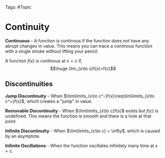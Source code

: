 Tags: #Topic

# Continuity

**Continuous** - A function is continous if the function does not have any abrupt changes in value. This means you can trace a continous function with a single stroke without lifting your pencil. 

A function $f(x)$ is continous at $x=c$ if,
$$\huge \lim_{x\to x}f(x)=f(c)$$

## Discontinuities

**Jump Discontinuity** - When $\lim\limits_{x\to c^-}f(x)\neq\lim\limits_{x\to c^+}f(x)$, which creates a "jump" in value.

**Removable Discontinuity** - When $\lim\limits_{x\to c}f(x)$ exists but $f(c)$ is undefined. This means the function is smooth and there is a hole at that point.

**Infinite Discontinuity** - When $\lim\limits_{x\to c} = \infty$, which is caused by an asymptote.

**Infinite Oscillations** - When the function oscillates infinitely many time at $x=c$.